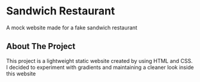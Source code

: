 # Sandwich Restaurant

A mock website made for a fake sandwich restaurant 

## About The Project

This project is a lightweight static website created by using HTML and CSS. I decided to experiment with gradients and maintaining a cleaner look inside this website
